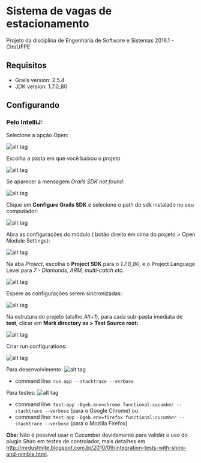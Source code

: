 # Sistema de vagas de estacionamento

Projeto da disciplina de Engenharia de Software e Sistemas 2016.1 - CIn/UFPE
## Requisitos
- Grails version: 2.5.4
- JDK version: 1.7.0_80

## Configurando

### Pelo IntelliJ:
Selecione a opção Open:

![alt tag](http://i.imgur.com/zdPOypk.png)

Escolha a pasta em que você baixou o projeto

![alt tag](http://i.imgur.com/Wfh6o8I.png)

Se aparecer a mensagem *Grails SDK not found*:

![alt tag](http://i.imgur.com/y2295W9.png)

Clique em **Configure Grails SDK** e selecione o path do sdk instalado no seu computador:

![alt tag](http://i.imgur.com/u4T3S9o.png)

Abra as configurações do módulo ( botão direito em cima do projeto > Open Module Settings):

![alt tag](http://i.imgur.com/UivdgLo.png)

Na aba *Project*, escolha o **Project SDK** para o *1.7.0_80*, e o Project Language Level para *7 - Diamonds, ARM, multi-catch etc.*

![alt tag](http://i.imgur.com/fRL80tB.png)

Espere as configurações serem sincronizadas:

![alt tag](http://i.imgur.com/1ij9Kmw.png)

Na estrutura do projeto (atalho _Alt+1_), para cada sub-pasta imediata de **test**, clicar em **Mark directory as > Test Source root:** 

![alt tag](http://i.imgur.com/LVHdZzt.png)

Criar run configurations:

![alt tag](http://i.imgur.com/l2fr9VR.png)

Para desenvolvimento:
![alt tag](http://i.imgur.com/WVxKYvy.png)
- command line: `run-app --stacktrace --verbose`

Para testes:
![alt tag](http://i.imgur.com/q17bNAv.png)
- command line: `test-app -Dgeb.env=chrome functional:cucumber --stacktrace --verbose` (para o Google Chrome)
ou
- command line: `test-app -Dgeb.env=firefox functional:cucumber --stacktrace --verbose` (para o Mozilla Firefox)

**Obs:** 
Não é possível usar o Cucumber devidamente para validar o uso do plugin Shiro em testes de controlador, mais detalhes em http://mrdustmite.blogspot.com.br/2010/09/integration-tests-with-shiro-and-nimble.html.